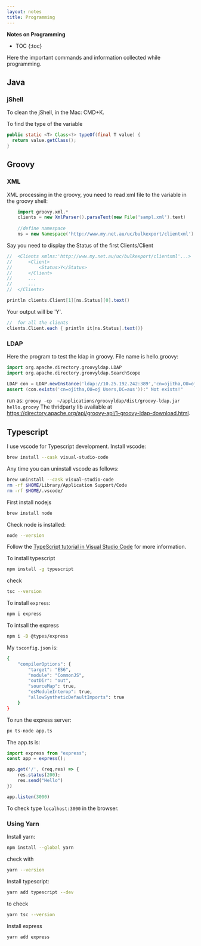 ```yaml
---
layout: notes 
title: Programming
---
```


**Notes on Programming**

* TOC
{:toc}

Here the important commands and information collected while programming. 

## Java

### jShell

To clean the jShell, in the Mac: CMD+K.

To find the type of the variable

```java
public static <T> Class<?> typeOf(final T value) { 
  return value.getClass(); 
}
```



## Groovy

### XML
XML processing in the groovy, you need to read xml file to the variable in the groovy shell:

```groovy
	import groovy.xml.*
	clients = new XmlParser().parseText(new File('sampl.xml').text)
	
	//define namespace
	ns = new Namespace('http://www.my.net.au/uc/bulkexport/clientxml')
```

Say you need to display the Status of the first Clients/Client

```groovy
//	<Clients xmlns:'http://www.my.net.au/uc/bulkexport/clientxml'...>
// 		<Client>
//			<Status>Y</Status>
//		</Client>
//		...
//		...
//	</Clients>

println clients.Client[1][ns.Status][0].text()

```

Your output will be 'Y'.

```groovy
//	for all the clients
clients.Client.each { println it[ns.Status].text()}
```

### LDAP
Here the program to test the ldap in groovy. File name is hello.groovy:

```groovy
import org.apache.directory.groovyldap.LDAP
import org.apache.directory.groovyldap.SearchScope

LDAP con = LDAP.newInstance('ldap://10.25.192.242:389','cn=ojitha,OU=oj Users,DC=aus', 'password')
assert (con.exists('cn=ojitha,OU=oj Users,DC=aus')):" Not exists!"
```

run as: `groovy -cp  ~/applications/groovyldap/dist/groovy-ldap.jar hello.groovy`
The thridparty lib available at https://directory.apache.org/api/groovy-api/1-groovy-ldap-download.html.

## Typescript

I use vscode for Typescript development. Install vscode:

```bash
brew install --cask visual-studio-code
```

Any time you can uninstall vscode as follows:

```bash
brew uninstall --cask visual-studio-code
rm -rf $HOME/Library/Application Support/Code
rm -rf $HOME/.vscode/
```

First install nodejs

```bash
brew install node
```

Check node is installed:

```bash
node --version
```

Follow the [TypeScript tutorial in Visual Studio Code](https://code.visualstudio.com/docs/typescript/typescript-tutorial) for more information.

To install typescript

```bash
npm install -g typescript
```

check

```bash
tsc --version
```

To install `express`:

```bash
npm i express
```

To intsall the express

```bash
npm i -D @types/express
```

My `tsconfig.json` is:

```bash
{
    "compilerOptions": {
        "target": "ES6",
        "module": "CommonJS",
        "outDir": "out",
        "sourceMap": true,
        "esModuleInterop": true,
        "allowSyntheticDefaultImports": true
    }
}
```

To run the express server:

```bash
px ts-node app.ts
```

The app.ts is:

```typescript
import express from "express";
const app = express();

app.get('/', (req,res) => {
    res.status(200);
    res.send("Hello")
})

app.listen(3000)
```

To check type `localhost:3000` in the browser.

### Using Yarn

Install yarn:

```bash
npm install --global yarn
```

check with

```bash
yarn --version
```

Install typescript:

```bash
yarn add typescript --dev
```

to check

```bash
yarn tsc --version
```

Install express

```bash
yarn add express
```








